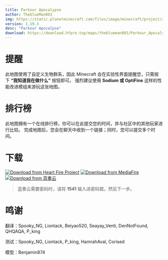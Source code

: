 ```yaml
---
title: Parkour Apocalypse
author: TheblueMan003
img: https://static.planetminecraft.com/files/image/minecraft/project/2022/139/16040481-pa-thumbnail_xl.webp
version: 1.19.3
desc: "Parkour Apocalpse"
download: https://download.hfpro.top/maps/theblueman003/Parkour_Apocalypse.zip
---
```


# 提醒

此地图使用了自定义生物群系，因此 Minecraft 会在实验性界面提醒您，只需按下 **“我知道我在做什么”** 按钮即可。
强烈建议使用 **Sodium 或 OptiFine** 这样的性能改进模组来游玩这张地图。

# 排行榜

此地图拥有一个在线排行榜，你可以在此提交您的时间，并与社区中的其他玩家进行比较。
完成地图后，您会在聊天中收到一个链接；同时，您可以提交多个时间。

# 下载

[![Download from Heart Fire Project](https://s11.ax1x.com/2024/03/01/pF080L6.png)](https://download.hfpro.top/maps/theblueman003/Parkour_Apocalypse.zip) [![Download from MediaFire](https://s11.ax1x.com/2024/03/01/pF086Fe.png)](https://www.mediafire.com/file/hnj0f0ej3tstou2/Parkour+Apocalypse.zip/file) [![Download from 蓝奏云](https://s11.ax1x.com/2024/03/01/pF08RSA.png)](https://beiyao.lanzoul.com/i2Pby0dcy9fe)

> 蓝奏云需要密码时，请将 **1541** 输入进密码框，然后下一步。

# 鸣谢
翻译：Spooky_NG, Liontack, Beiyao520, Seayay_Venti, DenNotFound, QHQAQA, P_king

测试：Spooky_NG, Liontack, P_king, HamrahAval, Corised

模型：Benjamin874
